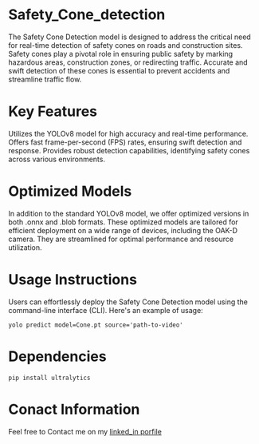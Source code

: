 # Safety_Cone_detection
The Safety Cone Detection model is designed to address the critical need for real-time detection of safety cones on roads and construction sites. Safety cones play a pivotal role in ensuring public safety by marking hazardous areas, construction zones, or redirecting traffic. Accurate and swift detection of these cones is essential to prevent accidents and streamline traffic flow.
# Key Features

Utilizes the YOLOv8 model for high accuracy and real-time performance.
Offers fast frame-per-second (FPS) rates, ensuring swift detection and response.
Provides robust detection capabilities, identifying safety cones across various environments.

# Optimized Models
In addition to the standard YOLOv8 model, we offer optimized versions in both .onnx and .blob formats. These optimized models are tailored for efficient deployment on a wide range of devices, including the OAK-D camera. They are streamlined for optimal performance and resource utilization.

# Usage Instructions
Users can effortlessly deploy the Safety Cone Detection model using the command-line interface (CLI). Here's an example of usage:

```
yolo predict model=Cone.pt source='path-to-video'
```

# Dependencies
```
pip install ultralytics
```
# Conact Information 
Feel free to Contact me on my [linked_in porfile]([url](https://www.linkedin.com/in/muhammad-awab-younas-27bb50230/)https://www.linkedin.com/in/muhammad-awab-younas-27bb50230/)

